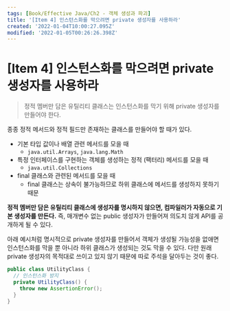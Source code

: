 ```yaml
---
tags: [Book/Effective Java/Ch2 - 객체 생성과 파괴]
title: '[Item 4] 인스턴스화를 막으려면 private 생성자를 사용하라'
created: '2022-01-04T10:00:27.095Z'
modified: '2022-01-05T00:26:26.398Z'
---
```


# [Item 4] 인스턴스화를 막으려면 private 생성자를 사용하라

> 정적 멤버만 담은 유틸리티 클래스는 인스턴스화를 막기 위해 private 생성자를 만들어야 한다.

종종 정적 메서드와 정적 필드만 존재하는 클래스를 만들어야 할 때가 있다.

- 기본 타입 값이나 배열 관련 메서드를 모을 때
  - `java.util.Arrays`, `java.lang.Math`
- 특정 인터페이스를 구현하는 객체를 생성하는 정적 (팩터리) 메서드를 모을 때
  - `java.util.Collections`
- final 클래스와 관련된 메서드를 모을 때
  - final 클래스는 상속이 불가능하므로 하위 클래스에 메서드를 생성하지 못하기 때문

**정적 멤버만 담은 유틸리티 클래스에 생성자를 명시하지 않으면, 컴파일러가 자동으로 기본 생성자를 만든다.** 즉, 매개변수 없는 public 생성자가 만들어져 의도치 않게 API를 공개하게 될 수 있다.

아래 예시처럼 명시적으로 private 생성자를 만들어서 객체가 생성될 가능성을 없애면 인스턴스화를 막을 뿐 아니라 하위 클래스가 생성되는 것도 막을 수 있다. 다만 원래 private 생성자의 목적대로 쓰이고 있지 않기 때문에 따로 주석을 달아두는 것이 좋다.

```java
public class UtilityClass {
  // 인스턴스화 방지
  private UtilityClass() {
    throw new AssertionError();
  }
}
```
